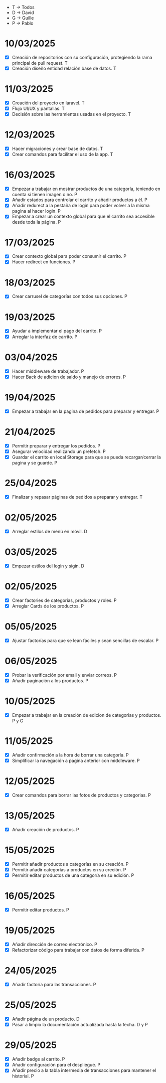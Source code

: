 - T -> Todos
- D -> David
- G -> Guille
- P -> Pablo

# 10/03/2025

- [x] Creación de repositorios con su configuración, protegiendo la rama principal de pull request. T
- [x] Creación diseño entidad relación base de datos. T

# 11/03/2025

- [x] Creación del proyecto en laravel. T
- [x] Flujo UI/UX y pantallas. T
- [x] Decisión sobre las herramientas usadas en el proyecto. T

# 12/03/2025

- [x] Hacer migraciones y crear base de datos. T
- [x] Crear comandos para facilitar el uso de la app. T

# 16/03/2025

- [x] Empezar a trabajar en mostrar productos de una categoría, teniendo en cuenta si tienen imagen o no. P
- [x] Añadir estados para controlar el carrito y añadir productos a él. P
- [x] Añadir redurect a la pestaña de login para poder volver a la misma pagina al hacer login. P
- [x] Empezar a crear un contexto global para que el carrito sea accesible desde toda la página. P

# 17/03/2025

- [x] Crear contexto global para poder consumir el carrito. P
- [x] Hacer redirect en funciones. P

# 18/03/2025

- [x] Crear carrusel de categorías con todos sus opciones. P

# 19/03/2025

- [x] Ayudar a implementar el pago del carrito. P
- [x] Arreglar la interfaz de carrito. P

# 03/04/2025

- [x] Hacer middleware de trabajador. P
- [x] Hacer Back de adicion de saldo y manejo de errores. P

# 19/04/2025

- [x] Empezar a trabajar en la pagina de pedidos para preparar y entregar. P

# 21/04/2025

- [x] Permitir preparar y entregar los pedidos. P
- [x] Asegurar velocidad realizando un prefetch. P
- [x] Guardar el carrito en local Storage para que se pueda recargar/cerrar la pagina y se guarde. P

# 25/04/2025

- [x] Finalizar y repasar páginas de pedidos a preparar y entregar. T

# 02/05/2025

- [x] Arreglar estilos de menú en móvil. D

# 03/05/2025

- [x] Empezar estilos del login y sigin. D

# 02/05/2025

- [x] Crear factories de categorias, productos y roles. P
- [x] Arreglar Cards de los productos. P

# 05/05/2025

- [x] Ajustar factorías para que se lean fáciles y sean sencillas de escalar. P

# 06/05/2025

- [x] Probar la verificación por email y enviar correos. P
- [x] Añadir paginación a los productos. P

# 10/05/2025

- [x] Empezar a trabajar en la creación de edicion de categorias y productos. P y G

# 11/05/2025

- [x] Añadir confirmación a la hora de borrar una categoría. P
- [x] Simplificar la navegación a pagina anterior con middleware. P

# 12/05/2025

- [x] Crear comandos para borrar las fotos de productos y categorias. P

# 13/05/2025

- [x] Añadir creación de productos. P

# 15/05/2025

- [x] Permitir añadir productos a categorías en su creación. P
- [x] Permitir añadir categorías a productos en su creción. P
- [x] Permitir editar productos de una categoría en su edición. P

# 16/05/2025

- [x] Permitir editar productos. P

# 19/05/2025

- [x] Añadir dirección de correo electrónico. P
- [x] Refactorizar código para trabajar con datos de forma diferida. P

# 24/05/2025

- [x] Añadir factoría para las transacciones. P

# 25/05/2025

- [x] Añadir página de un producto. D
- [x] Pasar a limpio la documentación actualizada hasta la fecha. D y P

# 29/05/2025

- [x] Añadir badge al carrito. P
- [x] Añadir configuración para el despliegue. P
- [x] Añadir precio a la tabla intermedia de transacciones para mantener el historial. P
